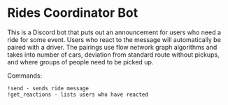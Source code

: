 # Rides Coordinator Bot

This is a Discord bot that puts out an announcement for users who need a ride for some event. Users who react to the message will automatically be paired with a driver. The pairings use flow network graph algorithms and takes into number of cars, deviation from standard route without pickups, and where groups of people need to be picked up.

Commands:
```
!send - sends ride message
!get_reactions - lists users who have reacted
```
